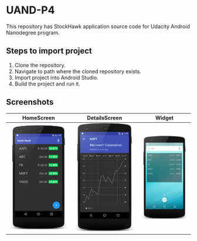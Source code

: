 # UAND-P4
This repository has StockHawk application source code for Udacity Android Nanodegree program.

## Steps to import project

1. Clone the repository.
2. Navigate to path where the cloned repository exists.
3. Import project into Android Studio.
4. Build the project and run it.

## Screenshots

HomeScreen | DetailsScreen | Widget
--- | --- | ---
![HomeScreen](/captures/HomeScreen.png) | ![DetailsScreen](/captures/DetailsScreen.png) | ![WidgetScreen](/captures/Widget.png)
